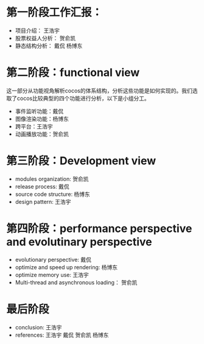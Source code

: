 # 第一阶段工作汇报：

- 项目介绍： 王浩宇  
- 股票权益人分析： 贺俞凯
- 静态结构分析： 戴侃  杨博东 

# 第二阶段：functional view
这一部分从功能视角解析cocos的体系结构，分析这些功能是如何实现的。我们选取了cocos比较典型的四个功能进行分析，以下是小组分工。

- 事件监听功能：戴侃  
- 图像渲染功能：杨博东  
- 跨平台：王浩宇  
- 动画播放功能：贺俞凯

# 第三阶段：Development view

- modules organization: 贺俞凯
- release process: 戴侃
- source code structure: 杨博东
- design pattern: 王浩宇

# 第四阶段：performance perspective and evolutinary perspective

- evolutionary perspective: 戴侃
- optimize and speed up rendering: 杨博东
- optimize memory use: 王浩宇
- Multi-thread and asynchronous loading： 贺俞凯

# 最后阶段

- conclusion: 王浩宇
- references: 王浩宇 戴侃 贺俞凯 杨博东